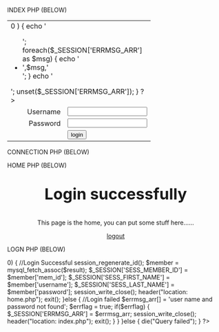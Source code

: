 INDEX PHP (BELOW)

<?php
	//Start session
	session_start();	
	//Unset the variables stored in session
	unset($_SESSION['SESS_MEMBER_ID']);
	unset($_SESSION['SESS_FIRST_NAME']);
	unset($_SESSION['SESS_LAST_NAME']);
?>

<body>
<form name="loginform" action="login_exec.php" method="post">
<table width="309" border="0" align="center" cellpadding="2" cellspacing="5">
  <tr>
    <td colspan="2">
		<!--the code bellow is used to display the message of the input validation-->
		 <?php
			if( isset($_SESSION['ERRMSG_ARR']) && is_array($_SESSION['ERRMSG_ARR']) && count($_SESSION['ERRMSG_ARR']) >0 ) {
			echo '<ul class="err">';
			foreach($_SESSION['ERRMSG_ARR'] as $msg) {
				echo '<li>',$msg,'</li>'; 
				}
			echo '</ul>';
			unset($_SESSION['ERRMSG_ARR']);
			}
		?>
	</td>
  </tr>
  <tr>
    <td width="116"><div align="right">Username</div></td>
    <td width="177"><input name="username" type="text" /></td>
  </tr>
  <tr>
    <td><div align="right">Password</div></td>
    <td><input name="password" type="text" /></td>
  </tr>
  <tr>
    <td><div align="right"></div></td>
    <td><input name="" type="submit" value="login" /></td>
  </tr>
</table>
</form>
</body>

CONNECTION PHP (BELOW)
<?php
$mysql_hostname = "localhost";
$mysql_user = "root";
$mysql_password = "";
$mysql_database = "simple_login";
$prefix = "";
$bd = mysql_connect($mysql_hostname, $mysql_user, $mysql_password) or die("Could not connect database");
mysql_select_db($mysql_database, $bd) or die("Could not select database");
?>

HOME PHP (BELOW)
<?php
	require_once('auth.php');
?>
<!DOCTYPE html PUBLIC "-//W3C//DTD XHTML 1.0 Transitional//EN" "http://www.w3.org/TR/xhtml1/DTD/xhtml1-transitional.dtd">
<html xmlns="http://www.w3.org/1999/xhtml">
<head>
<meta http-equiv="Content-Type" content="text/html; charset=iso-8859-1" />
<title>Untitled Document</title>
<style type="text/css">
<!--
.style1 {
	font-size: 36px;
	font-weight: bold;
}
-->
</style>
</head>
 
<body>
<p align="center" class="style1">Login successfully </p>
<p align="center">This page is the home, you can put some stuff here......</p>
<p align="center"><a href="index.php">logout</a></p>
</body>
</html>

LOGN PHP (BELOW)
<?php
	//Start session
	session_start();
 
	//Include database connection details
	require_once('connection.php');
 
	//Array to store validation errors
	$errmsg_arr = array();
 
	//Validation error flag
	$errflag = false;
 
	//Function to sanitize values received from the form. Prevents SQL injection
	function clean($str) {
		$str = @trim($str);
		if(get_magic_quotes_gpc()) {
			$str = stripslashes($str);
		}
		return mysql_real_escape_string($str);
	}
 
	//Sanitize the POST values
	$username = clean($_POST['username']);
	$password = clean($_POST['password']);
 
	//Input Validations
	if($username == '') {
		$errmsg_arr[] = 'Username missing';
		$errflag = true;
	}
	if($password == '') {
		$errmsg_arr[] = 'Password missing';
		$errflag = true;
	}
 
	//If there are input validations, redirect back to the login form
	if($errflag) {
		$_SESSION['ERRMSG_ARR'] = $errmsg_arr;
		session_write_close();
		header("location: index.php");
		exit();
	}
 
	//Create query
	$qry="SELECT * FROM member WHERE username='$username' AND password='$password'";
	$result=mysql_query($qry);
 
	//Check whether the query was successful or not
	if($result) {
		if(mysql_num_rows($result) > 0) {
			//Login Successful
			session_regenerate_id();
			$member = mysql_fetch_assoc($result);
			$_SESSION['SESS_MEMBER_ID'] = $member['mem_id'];
			$_SESSION['SESS_FIRST_NAME'] = $member['username'];
			$_SESSION['SESS_LAST_NAME'] = $member['password'];
			session_write_close();
			header("location: home.php");
			exit();
		}else {
			//Login failed
			$errmsg_arr[] = 'user name and password not found';
			$errflag = true;
			if($errflag) {
				$_SESSION['ERRMSG_ARR'] = $errmsg_arr;
				session_write_close();
				header("location: index.php");
				exit();
			}
		}
	}else {
		die("Query failed");
	}
?>
